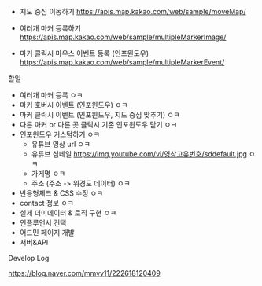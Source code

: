 - 지도 중심 이동하기
  https://apis.map.kakao.com/web/sample/moveMap/

- 여러개 마커 등록하기
  https://apis.map.kakao.com/web/sample/multipleMarkerImage/

- 마커 클릭시 마우스 이벤트 등록 (인포윈도우)
  https://apis.map.kakao.com/web/sample/multipleMarkerEvent/

할일

- 여러개 마커 등록 ㅇㅋ
- 마커 호버시 이벤트 (인포윈도우) ㅇㅋ
- 마커 클릭시 이벤트 (인포윈도우, 지도 중심 맞추기) ㅇㅋ
- 다른 마커 or 다른 곳 클릭시 기존 인포윈도우 닫기 ㅇㅋ
- 인포윈도우 커스텀하기 ㅇㅋ
  - 유튜브 영상 url ㅇㅋ
  - 유튜브 섬네일 https://img.youtube.com/vi/영상고유번호/sddefault.jpg ㅇㅋ
  - 가게명 ㅇㅋ
  - 주소 (주소 -> 위경도 데이터) ㅇㅋ
- 반응형체크 & CSS 수정 ㅇㅋ
- contact 정보 ㅇㅋ
- 실제 더미데이터 & 로직 구현 ㅇㅋ
- 인플루언서 컨택
- 어드민 페이지 개발
- 서버&API

Develop Log

https://blog.naver.com/mmvv11/222618120409
